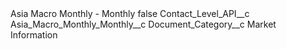 <?xml version="1.0" encoding="UTF-8"?>
<CustomMetadata xmlns="http://soap.sforce.com/2006/04/metadata" xmlns:xsi="http://www.w3.org/2001/XMLSchema-instance" xmlns:xsd="http://www.w3.org/2001/XMLSchema">
    <label>Asia Macro Monthly - Monthly</label>
    <protected>false</protected>
    <values>
        <field>Contact_Level_API__c</field>
        <value xsi:type="xsd:string">Asia_Macro_Monthly_Monthly__c</value>
    </values>
    <values>
        <field>Document_Category__c</field>
        <value xsi:type="xsd:string">Market Information</value>
    </values>
</CustomMetadata>
